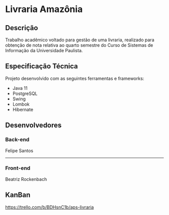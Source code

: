 # Livraria Amazônia

## Descrição

Trabalho acadêmico voltado para gestão de uma livraria, realizado para obtenção de nota relativa ao quarto semestre do Curso de Sistemas de Informação da Universidade Paulista. 

## Especificação Técnica

Projeto desenvolvido com as seguintes ferramentas e frameworks:

- Java 11
- PostgreSQL
- Swing
- Lombok
- Hibernate

## Desenvolvedores

### Back-end
Felipe Santos

---

### Front-end
Beatriz Rockenbach

## KanBan 

https://trello.com/b/BDHsnC1b/aps-livraria

